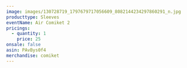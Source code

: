 ```yaml
---
image: images/130728719_1797679717056609_8082144234297860291_n.jpg
producttype: Sleeves
eventName: Air Comiket 2
pricings:
  - quantity: 1
    price: 25
onsale: false
asin: PAvBys0f4
merchandise: comiket
---
```

